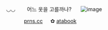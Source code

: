 <div align = "center">

  
⠀⠀⠀◡◡⠀⠀⠀어느 옷을 고를까나?⠀⠀
![image](https://files.catbox.moe/kbb4rp.gif) 

⠀⠀[prns.cc](https://pronouns.cc/@Snowcorpse)⠀⠀✿   [ atabook](https://aliceinborderlanddd.atabook.org/)⠀

